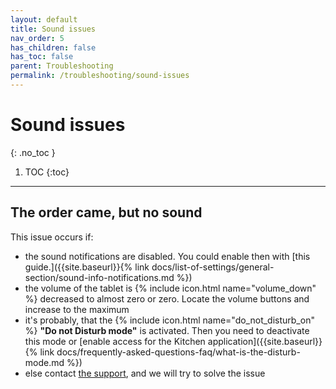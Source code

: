 ```yaml
---
layout: default
title: Sound issues
nav_order: 5
has_children: false
has_toc: false
parent: Troubleshooting
permalink: /troubleshooting/sound-issues
---
```


# Sound issues
{: .no_toc }

1. TOC
{:toc}

---

## The order came, but no sound
This issue occurs if:
- the sound notifications are disabled. You could enable then with [this guide.]({{site.baseurl}}{% link docs/list-of-settings/general-section/sound-info-notifications.md %})
- the volume of the tablet is {% include icon.html name="volume_down" %} decreased to almost zero or zero. Locate the volume buttons and increase to the maximum
- it's probably, that the {% include icon.html name="do_not_disturb_on" %} **"Do not Disturb mode"** is activated. Then you need to deactivate this mode or [enable access for the Kitchen application]({{site.baseurl}}{% link docs/frequently-asked-questions-faq/what-is-the-disturb-mode.md %})
- else contact [the support](mailto:support@orderlord.com), and we will try to solve the issue